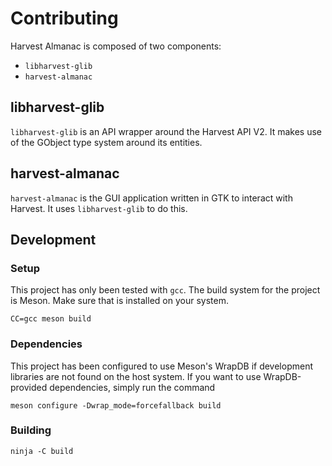 # Contributing

Harvest Almanac is composed of two components:

* `libharvest-glib`
* `harvest-almanac`

## libharvest-glib

`libharvest-glib` is an API wrapper around the Harvest API V2. It makes use of
the GObject type system around its entities.

## harvest-almanac

`harvest-almanac` is the GUI application written in GTK to interact with
Harvest. It uses `libharvest-glib` to do this.

## Development

### Setup

This project has only been tested with `gcc`. The build system for the
project is Meson. Make sure that is installed on your system.

```text
CC=gcc meson build
```

### Dependencies

This project has been configured to use Meson's WrapDB if development libraries
are not found on the host system. If you want to use WrapDB-provided
dependencies, simply run the command

```text
meson configure -Dwrap_mode=forcefallback build
```

### Building

```text
ninja -C build
```
